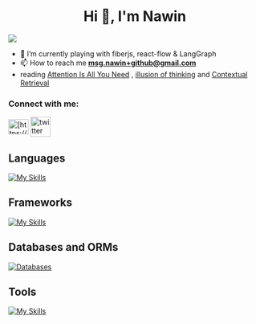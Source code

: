 <h1 align="center">Hi 👋, I'm Nawin</h1>

<img src="https://github-readme-stats.vercel.app/api?username=nawinsharma&show_icons=true&show=reviews,prs_merged,prs_merged_percentage&theme=dark" />

- 🌱 I’m currently playing with fiberjs, react-flow & LangGraph
- 📫 How to reach me **msg.nawin+github@gmail.com**
- reading <a href="http://proceedings.neurips.cc/paper_files/paper/2017/file/3f5ee243547dee91fbd053c1c4a845aa-Paper.pdf" target="_blank">Attention Is All You Need</a> , <a href="https://machinelearning.apple.com/research/illusion-of-thinking" target="_blank">illusion of thinking</a>
and
<a href="https://www.anthropic.com/news/contextual-retrieval" target="_blank">Contextual Retrieval</a>
<h3 align="left">Connect with me:</h3>
<p align="left">
<a href="https://www.linkedin.com/in/nawin-sharma-83009825a" target="_blank"><img align="center" src="https://raw.githubusercontent.com/rahuldkjain/github-profile-readme-generator/master/src/images/icons/Social/linked-in-alt.svg" alt="[https://www.linkedin.com/in/nawin-kumar-sharma-83009825a](https://www.linkedin.com/in/nawin-sharma-83009825a)" height="30" width="40" /></a>
<a href="https://x.com/nawinscript" target="_blank"><img align="center" src="https://pbs.twimg.com/profile_images/1683508200069296129/KM80Wkfx_400x400.jpg" alt="twitter" height="40" width="40" /></a>
</p>
<!-- <img src="https://github-readme-stats.vercel.app/api?username=nawinsharma&show_icons=true&show=reviews,prs_merged,prs_merged_percentage&theme=dark" />
 -->
<h2>Languages</h2>

[![My Skills](https://skillicons.dev/icons?i=ts,js,java,python)](https://skillicons.dev)

<h2>Frameworks</h2>
  
[![My Skills](https://skillicons.dev/icons?i=nodejs,express,react,nextjs,tailwindcss,hono)](https://skillicons.dev)

<h2>Databases and ORMs</h2>
  
[![Databases](https://skillicons.dev/icons?i=mongodb,postgres,prisma,redis)](https://skillicons.dev)

<h2>Tools</h2>
 
[![My Skills](https://skillicons.dev/icons?i=git,linux,npm,pnpm,bash,docker,nginx,githubactions)](https://skillicons.dev)
